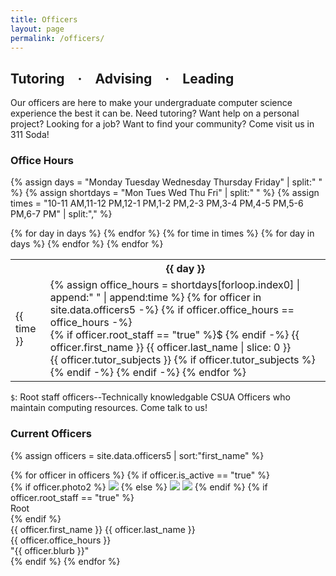 ```yaml
---
title: Officers
layout: page
permalink: /officers/
---
```


## Tutoring · Advising · Leading

Our officers are here to make your undergraduate computer science experience
the best it can be. Need tutoring? Want help on a personal project? Looking for
a job? Want to find your community? Come visit us in 311 Soda!

### Office Hours

{% assign days = "Monday Tuesday Wednesday Thursday Friday" | split:" " %}
{% assign shortdays = "Mon Tues Wed Thu Fri" | split:" " %}
{% assign times = "10-11 AM,11-12 PM,12-1 PM,1-2 PM,2-3 PM,3-4 PM,4-5 PM,5-6 PM,6-7 PM" | split:"," %}

<div class="officer-calendar">
<table>
<tr>
<th>
</th>
{% for day in days %}
<th class="day">
{{ day }}
</th>
{% endfor %}
</tr>
{% for time in times %}
<tr>
<td class="time">
{{ time }}
</td>
{% for day in days %}
<td>
{% assign office_hours = shortdays[forloop.index0] | append:" " | append:time %}
{% for officer in site.data.officers5 -%}
{% if officer.office_hours == office_hours -%}
<div class="{% if officer.root_staff == "true" %}root-staff{% endif %}">
{% if officer.root_staff == "true" %}$&nbsp;{% endif -%}
{{ officer.first_name }}&nbsp;{{ officer.last_name | slice: 0 }}
</div>
{{ officer.tutor_subjects }}
{% if officer.tutor_subjects %}
{% endif -%}
{% endif -%}
{% endfor %}
</td>
{% endfor %}
</tr>
{% endfor %}
</table>
</div>

`$`: Root staff officers--Technically knowledgable CSUA Officers who maintain
computing resources. Come talk to us!

### Current Officers

{% assign officers = site.data.officers5 | sort:"first_name" %}
<div class="roster">
{% for officer in officers %}
{% if officer.is_active == "true" %}
<div class="officer">
<div class="photo-frame">
{% if officer.photo2 %}
<img class="single" src="{{ officer.photo1 }}">
{% else %}
<img class="photoone" src="https://www.csua.berkeley.edu/media/{{ officer.photo1 }}">
<img class="phototwo" src="{{ officer.photo2 }}">
{% endif %}
{% if officer.root_staff == "true" %}
<div class="root-staff-banner">Root</div>
{% endif %}
</div>
<div class="name">{{ officer.first_name }} {{ officer.last_name }}</div>
<div class="officehours">{{ officer.office_hours }}</div>
<div class="blurb">"{{ officer.blurb }}"</div>
</div>
{% endif %}
{% endfor %}
</div>

